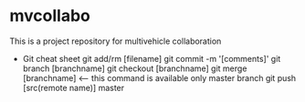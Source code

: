 # mvcollabo
This is a project repository for multivehicle collaboration

* Git cheat sheet
   git add/rm [filename]
   git commit -m '[comments]'
   git branch [branchname]
   git checkout [branchname]
   git merge [branchname] <-- this command is available only master branch
   git push [src(remote name)] master
